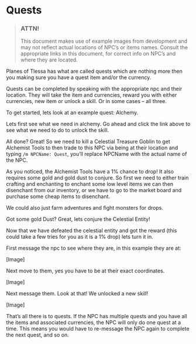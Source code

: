 # Quests

> ### ATTN!
>
> This document makes use of example images from development and may not reflect actual locations of NPC’s or items names. Consult the appropriate links in this document, for correct info on NPC’s and where they are located.

Planes of Tlessa has what are called quests which are nothing more then you making sure you have a quest item and/or the currency.

Quests can be completed by speaking with the appropriate npc and their location. They will take the item and currencies, reward you with either currencies, new item or unlock a skill. Or in some cases – all three.

To get started, lets look at an example quest: Alchemy.

Lets first see what we need in alchemy. Go ahead and click the link above to see what we need to do to unlock the skill.

All done? Great! So we need to kill a Celestial Treasure Goblin to get Alchemist Tools to then trade to this NPC via being at their location and typing `/m NPCName: Quest`, you’ll replace NPCName with the actual name of the NPC.

As you noticed, the Alchemist Tools have a 1% chance to drop! It also requires some gold and gold dust to conjure. So first we need to either train crafting and enchanting to enchant some low level items we can then disenchant from our inventory, or we have to go to the market board and purchase some cheap items to disenchant.

We could also just farm adventures and fight monsters for drops.

Got some gold Dust? Great, lets conjure the Celestial Entity!

Now that we have defeated the celestial entity and got the reward (this could take a few tries for you as it is a 1% drop) lets turn it in.

First message the npc to see where they are, in this example they are at:

[Image]

Next move to them, yes you have to be at their exact coordinates.

[Image]

Next message them. Look at that! We unlocked a new skill!

[Image]

That’s all there is to quests. If the NPC has multiple quests and you have all the items and associated currencies, the NPC will only do one quest at a time. This means you would have to re-message the NPC again to complete the next quest, and so on.
